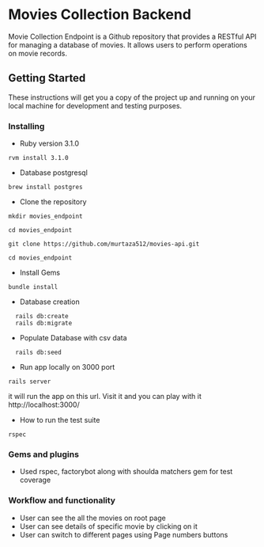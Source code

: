 # Movies Collection Backend

Movie Collection Endpoint is a Github repository that provides a RESTful API for managing a database of movies. It allows users to perform operations on movie records.

## Getting Started

These instructions will get you a copy of the project up and running on your local machine for development and testing purposes.

### Installing


* Ruby version
 3.1.0

 ```
 rvm install 3.1.0
 ```
* Database
postgresql

```
brew install postgres
```


* Clone the repository


```
mkdir movies_endpoint

cd movies_endpoint

git clone https://github.com/murtaza512/movies-api.git

cd movies_endpoint
```

* Install Gems
```
bundle install
```

* Database creation

```
  rails db:create
  rails db:migrate
```

* Populate Database with csv data
```
  rails db:seed
```

* Run app locally on 3000 port

```
rails server
```

it will run the app on this url. Visit it and you can play with it
http://localhost:3000/

* How to run the test suite

```
rspec
```

### Gems and plugins
- Used rspec, factorybot along with shoulda matchers gem for test coverage

### Workflow and functionality

- User can see the all the movies on root page
- User can see details of specific movie by clicking on it
- User can switch to different pages using Page numbers buttons
